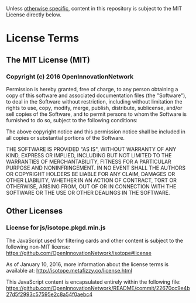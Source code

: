Unless [otherwise specific](https://github.com/OpenInnovationNetwork/README/blob/gh-pages/LICENSE.md#other-licenses), content in this repository is subject to the MIT License directly below.

# License Terms

## The MIT License (MIT)

### Copyright (c) 2016 OpenInnovationNetwork

Permission is hereby granted, free of charge, to any person obtaining a copy
of this software and associated documentation files (the "Software"), to deal
in the Software without restriction, including without limitation the rights
to use, copy, modify, merge, publish, distribute, sublicense, and/or sell
copies of the Software, and to permit persons to whom the Software is
furnished to do so, subject to the following conditions:

The above copyright notice and this permission notice shall be included in all
copies or substantial portions of the Software.

THE SOFTWARE IS PROVIDED "AS IS", WITHOUT WARRANTY OF ANY KIND, EXPRESS OR
IMPLIED, INCLUDING BUT NOT LIMITED TO THE WARRANTIES OF MERCHANTABILITY,
FITNESS FOR A PARTICULAR PURPOSE AND NONINFRINGEMENT. IN NO EVENT SHALL THE
AUTHORS OR COPYRIGHT HOLDERS BE LIABLE FOR ANY CLAIM, DAMAGES OR OTHER
LIABILITY, WHETHER IN AN ACTION OF CONTRACT, TORT OR OTHERWISE, ARISING FROM,
OUT OF OR IN CONNECTION WITH THE SOFTWARE OR THE USE OR OTHER DEALINGS IN THE
SOFTWARE.

## Other Licenses

### License for  js/isotope.pkgd.min.js

The JavaScript used for filtering cards and other content is subject to the following non-MIT license:
https://github.com/OpenInnovationNetwork/isotope#license   

As of January 10, 2016, more information about the license terms is available at: http://isotope.metafizzy.co/license.html  

This JavaScript content is encapsulated entirely within the following file:
https://github.com/OpenInnovationNetwork/README/commit/22670cc9e4b27d5f2993c57595e2c8a54f0aebc4 
